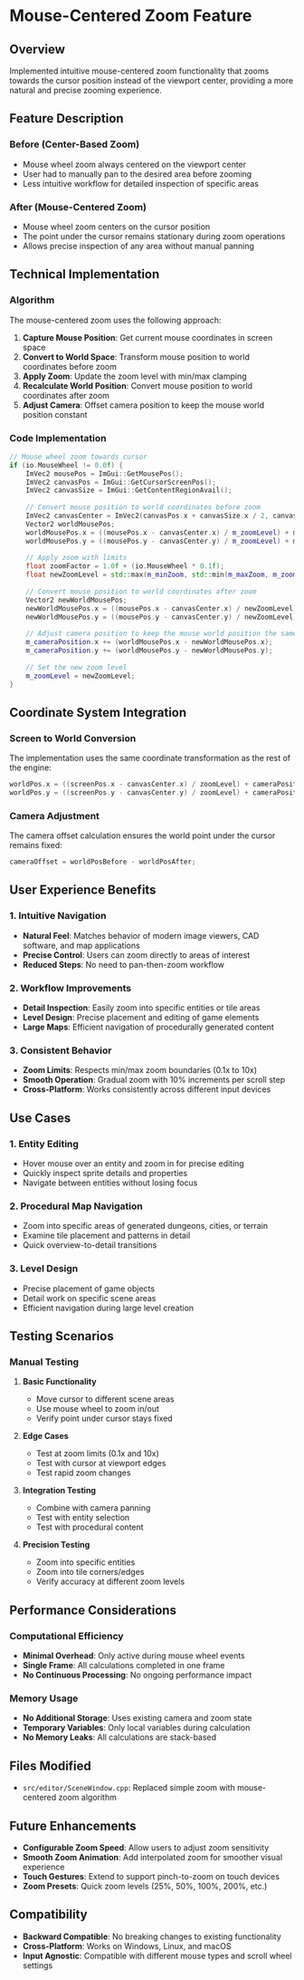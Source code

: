 # Mouse-Centered Zoom Feature

## Overview
Implemented intuitive mouse-centered zoom functionality that zooms towards the cursor position instead of the viewport center, providing a more natural and precise zooming experience.

## Feature Description

### Before (Center-Based Zoom)
- Mouse wheel zoom always centered on the viewport center
- User had to manually pan to the desired area before zooming
- Less intuitive workflow for detailed inspection of specific areas

### After (Mouse-Centered Zoom)
- Mouse wheel zoom centers on the cursor position
- The point under the cursor remains stationary during zoom operations
- Allows precise inspection of any area without manual panning

## Technical Implementation

### Algorithm
The mouse-centered zoom uses the following approach:

1. **Capture Mouse Position**: Get current mouse coordinates in screen space
2. **Convert to World Space**: Transform mouse position to world coordinates before zoom
3. **Apply Zoom**: Update the zoom level with min/max clamping
4. **Recalculate World Position**: Convert mouse position to world coordinates after zoom
5. **Adjust Camera**: Offset camera position to keep the mouse world position constant

### Code Implementation
```cpp
// Mouse wheel zoom towards cursor
if (io.MouseWheel != 0.0f) {
    ImVec2 mousePos = ImGui::GetMousePos();
    ImVec2 canvasPos = ImGui::GetCursorScreenPos();
    ImVec2 canvasSize = ImGui::GetContentRegionAvail();
    
    // Convert mouse position to world coordinates before zoom
    ImVec2 canvasCenter = ImVec2(canvasPos.x + canvasSize.x / 2, canvasPos.y + canvasSize.y / 2);
    Vector2 worldMousePos;
    worldMousePos.x = ((mousePos.x - canvasCenter.x) / m_zoomLevel) + m_cameraPosition.x;
    worldMousePos.y = ((mousePos.y - canvasCenter.y) / m_zoomLevel) + m_cameraPosition.y;
    
    // Apply zoom with limits
    float zoomFactor = 1.0f + (io.MouseWheel * 0.1f);
    float newZoomLevel = std::max(m_minZoom, std::min(m_maxZoom, m_zoomLevel * zoomFactor));
    
    // Convert mouse position to world coordinates after zoom
    Vector2 newWorldMousePos;
    newWorldMousePos.x = ((mousePos.x - canvasCenter.x) / newZoomLevel) + m_cameraPosition.x;
    newWorldMousePos.y = ((mousePos.y - canvasCenter.y) / newZoomLevel) + m_cameraPosition.y;
    
    // Adjust camera position to keep the mouse world position the same
    m_cameraPosition.x += (worldMousePos.x - newWorldMousePos.x);
    m_cameraPosition.y += (worldMousePos.y - newWorldMousePos.y);
    
    // Set the new zoom level
    m_zoomLevel = newZoomLevel;
}
```

## Coordinate System Integration

### Screen to World Conversion
The implementation uses the same coordinate transformation as the rest of the engine:
```cpp
worldPos.x = ((screenPos.x - canvasCenter.x) / zoomLevel) + cameraPosition.x;
worldPos.y = ((screenPos.y - canvasCenter.y) / zoomLevel) + cameraPosition.y;
```

### Camera Adjustment
The camera offset calculation ensures the world point under the cursor remains fixed:
```cpp
cameraOffset = worldPosBefore - worldPosAfter;
```

## User Experience Benefits

### 1. Intuitive Navigation
- **Natural Feel**: Matches behavior of modern image viewers, CAD software, and map applications
- **Precise Control**: Users can zoom directly to areas of interest
- **Reduced Steps**: No need to pan-then-zoom workflow

### 2. Workflow Improvements
- **Detail Inspection**: Easily zoom into specific entities or tile areas
- **Level Design**: Precise placement and editing of game elements
- **Large Maps**: Efficient navigation of procedurally generated content

### 3. Consistent Behavior
- **Zoom Limits**: Respects min/max zoom boundaries (0.1x to 10x)
- **Smooth Operation**: Gradual zoom with 10% increments per scroll step
- **Cross-Platform**: Works consistently across different input devices

## Use Cases

### 1. Entity Editing
- Hover mouse over an entity and zoom in for precise editing
- Quickly inspect sprite details and properties
- Navigate between entities without losing focus

### 2. Procedural Map Navigation
- Zoom into specific areas of generated dungeons, cities, or terrain
- Examine tile placement and patterns in detail
- Quick overview-to-detail transitions

### 3. Level Design
- Precise placement of game objects
- Detail work on specific scene areas
- Efficient navigation during large level creation

## Testing Scenarios

### Manual Testing
1. **Basic Functionality**
   - Move cursor to different scene areas
   - Use mouse wheel to zoom in/out
   - Verify point under cursor stays fixed

2. **Edge Cases**
   - Test at zoom limits (0.1x and 10x)
   - Test with cursor at viewport edges
   - Test rapid zoom changes

3. **Integration Testing**
   - Combine with camera panning
   - Test with entity selection
   - Test with procedural content

4. **Precision Testing**
   - Zoom into specific entities
   - Zoom into tile corners/edges
   - Verify accuracy at different zoom levels

## Performance Considerations

### Computational Efficiency
- **Minimal Overhead**: Only active during mouse wheel events
- **Single Frame**: All calculations completed in one frame
- **No Continuous Processing**: No ongoing performance impact

### Memory Usage
- **No Additional Storage**: Uses existing camera and zoom state
- **Temporary Variables**: Only local variables during calculation
- **No Memory Leaks**: All calculations are stack-based

## Files Modified
- `src/editor/SceneWindow.cpp`: Replaced simple zoom with mouse-centered zoom algorithm

## Future Enhancements
- **Configurable Zoom Speed**: Allow users to adjust zoom sensitivity
- **Smooth Zoom Animation**: Add interpolated zoom for smoother visual experience
- **Touch Gestures**: Extend to support pinch-to-zoom on touch devices
- **Zoom Presets**: Quick zoom levels (25%, 50%, 100%, 200%, etc.)

## Compatibility
- **Backward Compatible**: No breaking changes to existing functionality
- **Cross-Platform**: Works on Windows, Linux, and macOS
- **Input Agnostic**: Compatible with different mouse types and scroll wheel settings
